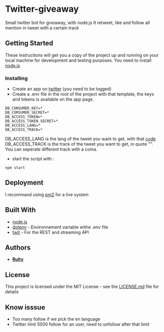 # Twitter-giveaway

Small twitter bot for giveaway, with node.js
It retweet, like and follow all mention in tweet with a certain track

## Getting Started

These instructions will get you a copy of the project up and running on your local machine for development and testing purposes.
You need to install [node.js](https://nodejs.org/en/)

### Installing

* Create an app on [twitter](https://apps.twitter.com/) (you need to be logged)
* Create a .env file in the root of the project with that template, the keys and tokens is available on the app page.
```
DB_CONSUMER_KEY=*
DB_COMSUMER_SECRET=*
DB_ACCESS_TOKEN=*
DB_ACCESS_TOKEN_SECRET=*
DB_ACCESS_LANG=*
DB_ACCESS_TRACK=*
```

DB_ACCESS_LANG is the lang of the tweet you want to get, with that [code](https://dev.twitter.com/web/overview/languages)
DB_ACCESS_TRACK is the track of the tweet you want to get, in quote "". You can seperate different track with a coma.


* start the script with :
```
npm start
```

## Deployment

I recommand using [pm2](http://pm2.keymetrics.io/) for a live system

## Built With

* [node.js](https://nodejs.org/en/)
* [dotenv](https://maven.apache.org/) - Environnement variable withe .env file
* [twit](https://www.npmjs.com/package/twit) - For the REST and streaming API

## Authors

* **[Rulty](https://github.com/Rulty)**

## License

This project is licensed under the MIT License - see the [LICENSE.md](LICENSE.md) file for details

## Know isssue

* Too many follow if we pick the en language
* Twitter limit 5000 follow for an user, need to unfollow after that limit
